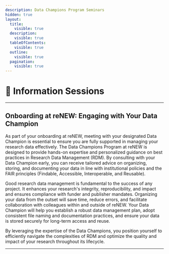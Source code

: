 ```yaml
---
description: Data Champions Program Seminars
hidden: true
layout:
  title:
    visible: true
  description:
    visible: true
  tableOfContents:
    visible: true
  outline:
    visible: true
  pagination:
    visible: true
---
```


# 🔴 Information Sessions



***

## **Onboarding at reNEW: Engaging with Your Data Champion**

As part of your onboarding at reNEW, meeting with your designated Data Champion is essential to ensure you are fully supported in managing your research data effectively. The Data Champions Program at reNEW is designed to provide hands-on expertise and personalized guidance on best practices in Research Data Management (RDM). By consulting with your Data Champion early, you can receive tailored advice on organizing, storing, and documenting your data in line with institutional policies and the FAIR principles (Findable, Accessible, Interoperable, and Reusable).

Good research data management is fundamental to the success of any project. It enhances your research's integrity, reproducibility, and impact and ensures compliance with funder and publisher mandates. Organizing your data from the outset will save time, reduce errors, and facilitate collaboration with colleagues within and outside of reNEW. Your Data Champion will help you establish a robust data management plan, adopt consistent file naming and documentation practices, and ensure your data is stored securely for long-term access and reuse.

By leveraging the expertise of the Data Champions, you position yourself to efficiently navigate the complexities of RDM and optimize the quality and impact of your research throughout its lifecycle.

***

&#x20;
